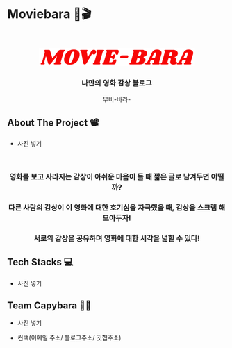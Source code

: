 <!-- PROJECT LOGO -->
# Moviebara 🍿🎬

<br />
<p align="center">
  <a href="https://www.moviebara.com">
    <img src="/src/css/images/MOVIE-BARA.png" alt="Logo">
  </a>

  <h3 align="center">나만의 영화 감상 블로그</h3>

  <p align="center">
    무비-바라-
  </p>
</p>


<!-- ABOUT THE PROJECT -->
## About The Project 📽

* 사진 넣기

<br>

<h3 align="center">
  영화를 보고 사라지는 감상이 아쉬운 마음이 들 때 짧은 글로 남겨두면 어떨까?
</h3>

<h3 align="center">
  다른 사람의 감상이 이 영화에 대한 호기심을 자극했을 때, 감상을 스크랩 해 모아두자!
</h3>

<h3 align="center">
  서로의 감상을 공유하며 영화에 대한 시각을 넓힐 수 있다!
</h3>

## Tech Stacks 💻

* 사진 넣기


<!-- CONTACT -->
## Team Capybara 👫👫

* 사진 넣기

* 컨택(이메일 주소/ 블로그주소/ 깃헙주소)

##
